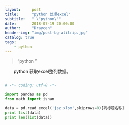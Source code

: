 ```yaml
---
layout:     post
title:      "python 处理excel"
subtitle:   " \"python\""
date:       2018-07-19 20:00:00
author:     "Draycen"
header-img: "img/post-bg-alitrip.jpg"
catalog: true
tags:
    - python
---
```


> “python ”

&emsp;&emsp;python 获取excel整列数据。

```python

# -*- coding: utf-8 -*-
 
import pandas as pd
from math import isnan

data = pd.read_excel('jsz.xlsx',skiprows=0)[列标题名称]
print list(data)
print len(list(data))
```










